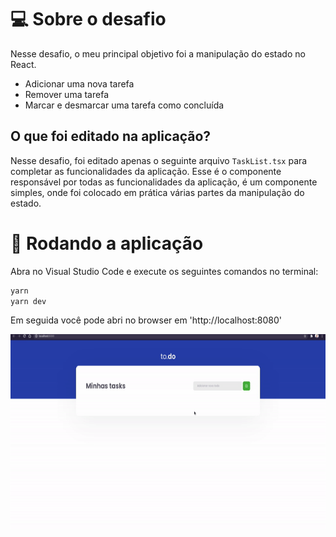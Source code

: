 # 💻 Sobre o desafio

Nesse desafio, o meu principal objetivo foi a manipulação do estado no React.

- Adicionar uma nova tarefa
- Remover uma tarefa
- Marcar e desmarcar uma tarefa como concluída

## O que foi editado na aplicação?

Nesse desafio, foi editado apenas o seguinte arquivo `TaskList.tsx` para completar as funcionalidades da aplicação. Esse é o componente responsável por todas as funcionalidades da aplicação, é um componente simples, onde foi colocado em prática várias partes da manipulação do estado.

# 🏃 Rodando a aplicação

Abra no Visual Studio Code e execute os seguintes comandos no terminal:

```bash
yarn
yarn dev
```

Em seguida você pode abri no browser em 'http://localhost:8080'

<p>
  <img width="560" height="315" src=".github/demo.gif">
</p>